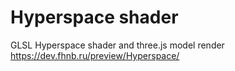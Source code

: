 # Hyperspace shader
 GLSL Hyperspace shader and three.js model render
https://dev.fhnb.ru/preview/Hyperspace/
